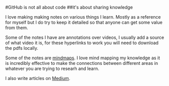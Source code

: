 #GitHub is not all about code
##it's about sharing knowledge

I love making making notes on various things I learn. Mostly as a reference for
myself but I do try to keep it detailed so that anyone can get some value from
them.

Some of the notes I have are annotations over videos, I usually add a source of
what video it is, for these hyperlinks to work you will need to download the
pdfs locally. 


Some of the notes are [mindmaps](https://github.com/nikitavoloboev/my-notes/tree/master/mindmaps). I love mind mapping my knowledge as it is incredibly effective to make the connections between different areas in whatever you are trying to researh and learn. 


I also write articles on [Medium](https://medium.com/@NikitaVoloboev). 

